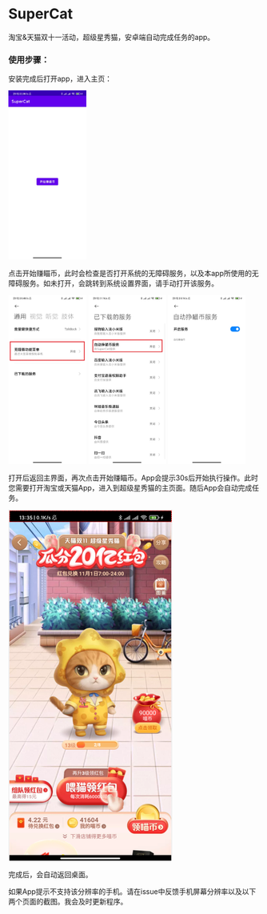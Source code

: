 # SuperCat
 淘宝&天猫双十一活动，超级星秀猫，安卓端自动完成任务的app。

### 使用步骤：

安装完成后打开app，进入主页：

<img src="Screenshot\1.jpg" style="zoom:33%;" />

点击开始赚瞄币，此时会检查是否打开系统的无障碍服务，以及本app所使用的无障碍服务。如未打开，会跳转到系统设置界面，请手动打开该服务。

<img src="Screenshot\2.jpg" style="zoom:33%;" />

<img src="Screenshot\3.jpg" style="zoom:33%;" />

<img src="Screenshot\4.jpg" style="zoom:33%;" />

打开后返回主界面，再次点击开始赚瞄币。App会提示30s后开始执行操作。此时您需要打开淘宝或天猫App，进入到超级星秀猫的主页面。随后App会自动完成任务。

<img src="Screenshot\5.png" style="zoom:100%;" />

完成后，会自动返回桌面。

如果App提示不支持该分辨率的手机。请在issue中反馈手机屏幕分辨率以及以下两个页面的截图。我会及时更新程序。
